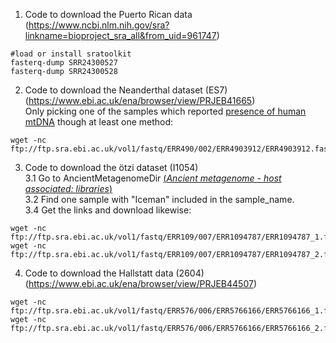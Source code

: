 1. Code to download the Puerto Rican data (https://www.ncbi.nlm.nih.gov/sra?linkname=bioproject_sra_all&from_uid=961747)
```
#load or install sratoolkit
fasterq-dump SRR24300527
fasterq-dump SRR24300528
```

2. Code to download the Neanderthal dataset (ES7) (https://www.ebi.ac.uk/ena/browser/view/PRJEB41665) \
Only picking one of the samples which reported [presence of human mtDNA](https://www.nature.com/articles/s42003-021-01689-y/figures/2 ) though at least one method: 
```
wget -nc ftp://ftp.sra.ebi.ac.uk/vol1/fastq/ERR490/002/ERR4903912/ERR4903912.fastq.gz
```

3. Code to download the ötzi dataset (I1054)\
   3.1 Go to AncientMetagenomeDir [(*Ancient metagenome - host associated: libraries*)](https://raw.githubusercontent.com/SPAAM-community/AncientMetagenomeDir/master/ancientmetagenome-hostassociated/libraries/ancientmetagenome-hostassociated_libraries.tsv)\
   3.2 Find one sample with "Iceman" included in the sample_name.\
   3.4 Get the links and download likewise:
```
wget -nc ftp://ftp.sra.ebi.ac.uk/vol1/fastq/ERR109/007/ERR1094787/ERR1094787_1.fastq.gz
wget -nc ftp://ftp.sra.ebi.ac.uk/vol1/fastq/ERR109/007/ERR1094787/ERR1094787_2.fastq.gz
```

4. Code to download the Hallstatt data (2604) (https://www.ebi.ac.uk/ena/browser/view/PRJEB44507)
```
wget -nc ftp://ftp.sra.ebi.ac.uk/vol1/fastq/ERR576/006/ERR5766166/ERR5766166_1.fastq.gz
wget -nc ftp://ftp.sra.ebi.ac.uk/vol1/fastq/ERR576/006/ERR5766166/ERR5766166_2.fastq.gz
```

